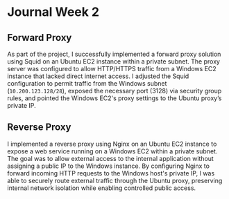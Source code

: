 # Journal Week 2 

## Forward Proxy 

As part of the project, I successfully implemented a forward proxy solution using Squid on an Ubuntu EC2 instance within a private subnet. The proxy server was configured to allow HTTP/HTTPS traffic from a Windows EC2 instance that lacked direct internet access. I adjusted the Squid configuration to permit traffic from the Windows subnet (`10.200.123.128/28`), exposed the necessary port (3128) via security group rules, and pointed the Windows EC2's proxy settings to the Ubuntu proxy’s private IP. 

## Reverse Proxy 

I implemented a reverse proxy using Nginx on an Ubuntu EC2 instance to expose a web service running on a Windows EC2 within a private subnet. The goal was to allow external access to the internal application without assigning a public IP to the Windows instance. By configuring Nginx to forward incoming HTTP requests to the Windows host's private IP, I was able to securely route external traffic through the Ubuntu proxy, preserving internal network isolation while enabling controlled public access.

